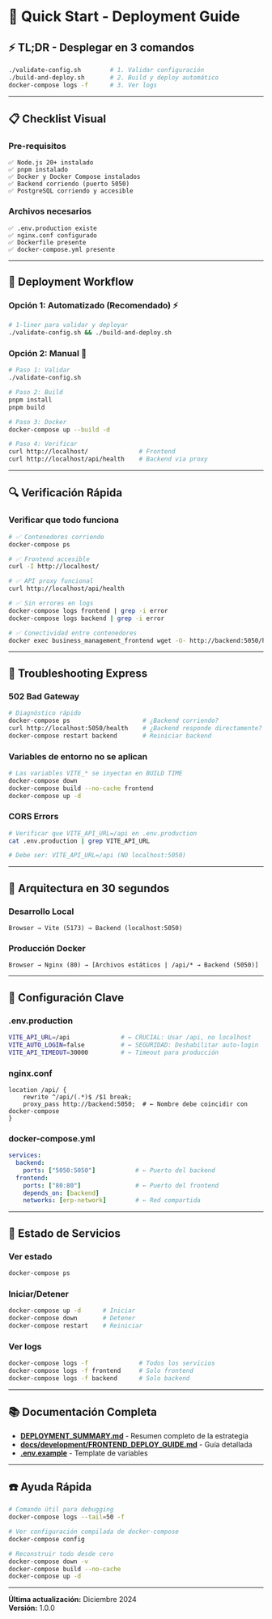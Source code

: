 # 🚀 Quick Start - Deployment Guide

## ⚡ TL;DR - Desplegar en 3 comandos

```bash
./validate-config.sh        # 1. Validar configuración
./build-and-deploy.sh       # 2. Build y deploy automático
docker-compose logs -f      # 3. Ver logs
```

---

## 📋 Checklist Visual

### Pre-requisitos

```text
✅ Node.js 20+ instalado
✅ pnpm instalado
✅ Docker y Docker Compose instalados
✅ Backend corriendo (puerto 5050)
✅ PostgreSQL corriendo y accesible
```

### Archivos necesarios

```text
✅ .env.production existe
✅ nginx.conf configurado
✅ Dockerfile presente
✅ docker-compose.yml presente
```

---

## 🎯 Deployment Workflow

### Opción 1: Automatizado (Recomendado) ⚡

```bash
# 1-liner para validar y deployar
./validate-config.sh && ./build-and-deploy.sh
```

### Opción 2: Manual 🔧

```bash
# Paso 1: Validar
./validate-config.sh

# Paso 2: Build
pnpm install
pnpm build

# Paso 3: Docker
docker-compose up --build -d

# Paso 4: Verificar
curl http://localhost/              # Frontend
curl http://localhost/api/health    # Backend via proxy
```

---

## 🔍 Verificación Rápida

### Verificar que todo funciona

```bash
# ✅ Contenedores corriendo
docker-compose ps

# ✅ Frontend accesible
curl -I http://localhost/

# ✅ API proxy funcional
curl http://localhost/api/health

# ✅ Sin errores en logs
docker-compose logs frontend | grep -i error
docker-compose logs backend | grep -i error

# ✅ Conectividad entre contenedores
docker exec business_management_frontend wget -O- http://backend:5050/health
```

---

## 🐛 Troubleshooting Express

### 502 Bad Gateway

```bash
# Diagnóstico rápido
docker-compose ps                    # ¿Backend corriendo?
curl http://localhost:5050/health    # ¿Backend responde directamente?
docker-compose restart backend       # Reiniciar backend
```

### Variables de entorno no se aplican

```bash
# Las variables VITE_* se inyectan en BUILD TIME
docker-compose down
docker-compose build --no-cache frontend
docker-compose up -d
```

### CORS Errors

```bash
# Verificar que VITE_API_URL=/api en .env.production
cat .env.production | grep VITE_API_URL

# Debe ser: VITE_API_URL=/api (NO localhost:5050)
```

---

## 📐 Arquitectura en 30 segundos

### Desarrollo Local

```text
Browser → Vite (5173) → Backend (localhost:5050)
```

### Producción Docker

```text
Browser → Nginx (80) → [Archivos estáticos | /api/* → Backend (5050)]
```

---

## 🔧 Configuración Clave

### .env.production

```bash
VITE_API_URL=/api              # ← CRUCIAL: Usar /api, no localhost
VITE_AUTO_LOGIN=false          # ← SEGURIDAD: Deshabilitar auto-login
VITE_API_TIMEOUT=30000         # ← Timeout para producción
```

### nginx.conf

```nginx
location /api/ {
    rewrite ^/api/(.*)$ /$1 break;
    proxy_pass http://backend:5050;  # ← Nombre debe coincidir con docker-compose
}
```

### docker-compose.yml

```yaml
services:
  backend:
    ports: ["5050:5050"]           # ← Puerto del backend
  frontend:
    ports: ["80:80"]               # ← Puerto del frontend
    depends_on: [backend]
    networks: [erp-network]        # ← Red compartida
```

---

## 🚦 Estado de Servicios

### Ver estado

```bash
docker-compose ps
```

### Iniciar/Detener

```bash
docker-compose up -d      # Iniciar
docker-compose down       # Detener
docker-compose restart    # Reiniciar
```

### Ver logs

```bash
docker-compose logs -f              # Todos los servicios
docker-compose logs -f frontend     # Solo frontend
docker-compose logs -f backend      # Solo backend
```

---

## 📚 Documentación Completa

- **[DEPLOYMENT_SUMMARY.md](./DEPLOYMENT_SUMMARY.md)** - Resumen completo de la estrategia
- **[docs/development/FRONTEND_DEPLOY_GUIDE.md](./docs/development/FRONTEND_DEPLOY_GUIDE.md)** - Guía detallada
- **[.env.example](./.env.example)** - Template de variables

---

## ☎️ Ayuda Rápida

```bash
# Comando útil para debugging
docker-compose logs --tail=50 -f

# Ver configuración compilada de docker-compose
docker-compose config

# Reconstruir todo desde cero
docker-compose down -v
docker-compose build --no-cache
docker-compose up -d
```

---

**Última actualización:** Diciembre 2024  
**Versión:** 1.0.0
